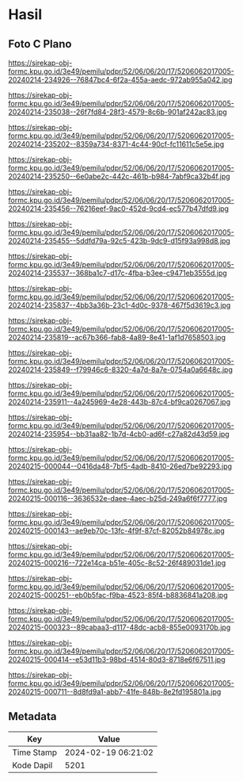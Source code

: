 # Hasil

## Foto C Plano

https://sirekap-obj-formc.kpu.go.id/3e49/pemilu/pdpr/52/06/06/20/17/5206062017005-20240214-234926--76847bc4-6f2a-455a-aedc-972ab955a042.jpg

https://sirekap-obj-formc.kpu.go.id/3e49/pemilu/pdpr/52/06/06/20/17/5206062017005-20240214-235038--26f7fd84-28f3-4579-8c6b-901af242ac83.jpg

https://sirekap-obj-formc.kpu.go.id/3e49/pemilu/pdpr/52/06/06/20/17/5206062017005-20240214-235202--8359a734-8371-4c44-90cf-fc11611c5e5e.jpg

https://sirekap-obj-formc.kpu.go.id/3e49/pemilu/pdpr/52/06/06/20/17/5206062017005-20240214-235250--6e0abe2c-442c-461b-b984-7abf9ca32b4f.jpg

https://sirekap-obj-formc.kpu.go.id/3e49/pemilu/pdpr/52/06/06/20/17/5206062017005-20240214-235456--76216eef-9ac0-452d-9cd4-ec577b47dfd9.jpg

https://sirekap-obj-formc.kpu.go.id/3e49/pemilu/pdpr/52/06/06/20/17/5206062017005-20240214-235455--5ddfd79a-92c5-423b-9dc9-d15f93a998d8.jpg

https://sirekap-obj-formc.kpu.go.id/3e49/pemilu/pdpr/52/06/06/20/17/5206062017005-20240214-235537--368ba1c7-d17c-4fba-b3ee-c9471eb3555d.jpg

https://sirekap-obj-formc.kpu.go.id/3e49/pemilu/pdpr/52/06/06/20/17/5206062017005-20240214-235837--4bb3a36b-23c1-4d0c-9378-467f5d3619c3.jpg

https://sirekap-obj-formc.kpu.go.id/3e49/pemilu/pdpr/52/06/06/20/17/5206062017005-20240214-235819--ac67b366-fab8-4a89-8e41-1af1d7658503.jpg

https://sirekap-obj-formc.kpu.go.id/3e49/pemilu/pdpr/52/06/06/20/17/5206062017005-20240214-235849--f79946c6-8320-4a7d-8a7e-0754a0a6648c.jpg

https://sirekap-obj-formc.kpu.go.id/3e49/pemilu/pdpr/52/06/06/20/17/5206062017005-20240214-235911--4a245969-4e28-443b-87c4-bf9ca0267067.jpg

https://sirekap-obj-formc.kpu.go.id/3e49/pemilu/pdpr/52/06/06/20/17/5206062017005-20240214-235954--bb31aa82-1b7d-4cb0-ad6f-c27a82d43d59.jpg

https://sirekap-obj-formc.kpu.go.id/3e49/pemilu/pdpr/52/06/06/20/17/5206062017005-20240215-000044--0416da48-7bf5-4adb-8410-26ed7be92293.jpg

https://sirekap-obj-formc.kpu.go.id/3e49/pemilu/pdpr/52/06/06/20/17/5206062017005-20240215-000116--3636532e-daee-4aec-b25d-249a6f6f7777.jpg

https://sirekap-obj-formc.kpu.go.id/3e49/pemilu/pdpr/52/06/06/20/17/5206062017005-20240215-000143--ae9eb70c-13fc-4f9f-87cf-82052b84978c.jpg

https://sirekap-obj-formc.kpu.go.id/3e49/pemilu/pdpr/52/06/06/20/17/5206062017005-20240215-000216--722e14ca-b51e-405c-8c52-26f489031de1.jpg

https://sirekap-obj-formc.kpu.go.id/3e49/pemilu/pdpr/52/06/06/20/17/5206062017005-20240215-000251--eb0b5fac-f9ba-4523-85f4-b8836841a208.jpg

https://sirekap-obj-formc.kpu.go.id/3e49/pemilu/pdpr/52/06/06/20/17/5206062017005-20240215-000323--89cabaa3-d117-48dc-acb8-855e0093170b.jpg

https://sirekap-obj-formc.kpu.go.id/3e49/pemilu/pdpr/52/06/06/20/17/5206062017005-20240215-000414--e53d11b3-98bd-4514-80d3-8718e6f67511.jpg

https://sirekap-obj-formc.kpu.go.id/3e49/pemilu/pdpr/52/06/06/20/17/5206062017005-20240215-000711--8d8fd9a1-abb7-41fe-848b-8e2fd195801a.jpg


## Metadata

| Key        | Value               |
| ---------- | ------------------- |
| Time Stamp | 2024-02-19 06:21:02 |
| Kode Dapil | 5201                |



